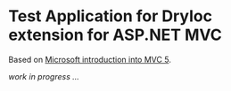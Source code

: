 # Test Application for DryIoc extension for ASP.NET MVC

Based on [Microsoft introduction into MVC 5](http://www.asp.net/mvc/overview/getting-started/introduction/getting-started).

_work in progress ..._